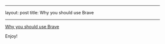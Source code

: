 ---
layout: post
title: Why you should use Brave
___

[Why you should use Brave](https://t.co/qXLjrULaiL)

Enjoy!
